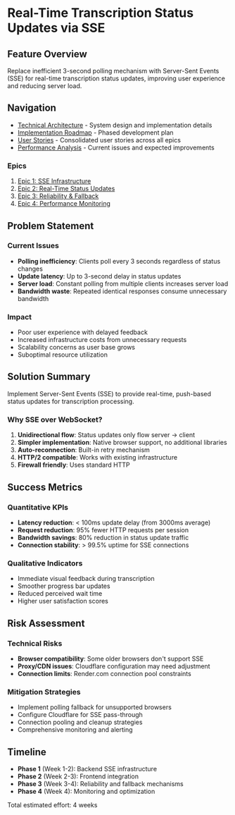 # Real-Time Transcription Status Updates via SSE

## Feature Overview

Replace inefficient 3-second polling mechanism with Server-Sent Events (SSE) for real-time transcription status updates, improving user experience and reducing server load.

## Navigation

- [Technical Architecture](./technical-architecture.md) - System design and implementation details
- [Implementation Roadmap](./implementation-roadmap.md) - Phased development plan
- [User Stories](./user-stories.md) - Consolidated user stories across all epics
- [Performance Analysis](./performance-analysis.md) - Current issues and expected improvements

### Epics

1. [Epic 1: SSE Infrastructure](./epics/epic1-sse-infrastructure/README.md)
2. [Epic 2: Real-Time Status Updates](./epics/epic2-realtime-updates/README.md)
3. [Epic 3: Reliability & Fallback](./epics/epic3-reliability/README.md)
4. [Epic 4: Performance Monitoring](./epics/epic4-monitoring/README.md)

## Problem Statement

### Current Issues
- **Polling inefficiency**: Clients poll every 3 seconds regardless of status changes
- **Update latency**: Up to 3-second delay in status updates
- **Server load**: Constant polling from multiple clients increases server load
- **Bandwidth waste**: Repeated identical responses consume unnecessary bandwidth

### Impact
- Poor user experience with delayed feedback
- Increased infrastructure costs from unnecessary requests
- Scalability concerns as user base grows
- Suboptimal resource utilization

## Solution Summary

Implement Server-Sent Events (SSE) to provide real-time, push-based status updates for transcription processing.

### Why SSE over WebSocket?
1. **Unidirectional flow**: Status updates only flow server → client
2. **Simpler implementation**: Native browser support, no additional libraries
3. **Auto-reconnection**: Built-in retry mechanism
4. **HTTP/2 compatible**: Works with existing infrastructure
5. **Firewall friendly**: Uses standard HTTP

## Success Metrics

### Quantitative KPIs
- **Latency reduction**: < 100ms update delay (from 3000ms average)
- **Request reduction**: 95% fewer HTTP requests per session
- **Bandwidth savings**: 80% reduction in status update traffic
- **Connection stability**: > 99.5% uptime for SSE connections

### Qualitative Indicators
- Immediate visual feedback during transcription
- Smoother progress bar updates
- Reduced perceived wait time
- Higher user satisfaction scores

## Risk Assessment

### Technical Risks
- **Browser compatibility**: Some older browsers don't support SSE
- **Proxy/CDN issues**: Cloudflare configuration may need adjustment
- **Connection limits**: Render.com connection pool constraints

### Mitigation Strategies
- Implement polling fallback for unsupported browsers
- Configure Cloudflare for SSE pass-through
- Connection pooling and cleanup strategies
- Comprehensive monitoring and alerting

## Timeline

- **Phase 1** (Week 1-2): Backend SSE infrastructure
- **Phase 2** (Week 2-3): Frontend integration
- **Phase 3** (Week 3-4): Reliability and fallback mechanisms
- **Phase 4** (Week 4): Monitoring and optimization

Total estimated effort: 4 weeks
